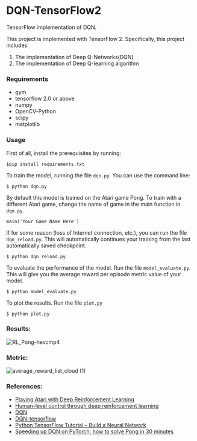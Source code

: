 # DQN-TensorFlow2


TensorFlow implementation of DQN.

This project is implemented with TensorFlow 2. Specifically, this project includes:
1. The implementation of Deep Q-Networks(DQN)
2. The implementation of Deep Q-learning algorithm


### Requirements
- gym
- tensorflow 2.0 or above
- numpy
- OpenCV-Python
- scipy
- matplotlib


### Usage
First of all, install the prerequisites by running:
```
$pip install requirements.txt
```
To train the model, running the file `dqn.py`. You can use the command line:
```
$ python dqn.py
```
By default this model is trained on the Atari game Pong. To train with a different Atari game, change the name of game in the main function in `dqn.py`.
```
main('Your Game Name Here')
```
If for some reason (loss of Internet connection, etc.), you can run the file `dqn_reload.py`. This will automatically continues your training from the last automatically saved checkpoint.
```
$ python dqn_reload.py
```
To evaluate the performance of the model. Run the file `model_evaluate.py`. This will give you the average reward per episode metric value of your model.
```
$ python model_evaluate.py
```
To plot the results. Run the file `plot.py`
```
$ python plot.py
```

### Results:
![RL_Pong-hevcmp4](https://user-images.githubusercontent.com/29801160/115147220-fa64a280-a027-11eb-9f1e-1484b5daaac5.gif)


### Metric:
![average_reward_list_cloud (1)](https://user-images.githubusercontent.com/29801160/115146839-4e6e8780-a026-11eb-93e1-e1a0517660b3.png)


### References:
- [Playing Atari with Deep Reinforcement Learning](https://scholar.google.com/scholar_url?url=https://arxiv.org/pdf/1312.5602.pdf%3Fsource%3Dpost_page---------------------------&hl=en&sa=T&oi=gsb-gga&ct=res&cd=0&d=10603651548644623407&ei=pTF8YMT7MovuygSj3pmQBA&scisig=AAGBfm03HCkrreWueYYi3fiB6zZSeGi9Lg)
- [Human-level control through deep reinforcement learning](https://www.nature.com/articles/nature14236?wm=book_wap_0005)
- [DQN](https://github.com/R-Stefano/DQN)
- [DQN-tensorflow](https://github.com/devsisters/DQN-tensorflow#readme)
- [Python TensorFlow Tutorial – Build a Neural Network](https://github.com/JunlinH/DQN-TensorFlow2.4/edit/main/README.md)
- [Speeding up DQN on PyTorch: how to solve Pong in 30 minutes](https://shmuma.medium.com/speeding-up-dqn-on-pytorch-solving-pong-in-30-minutes-81a1bd2dff55)
